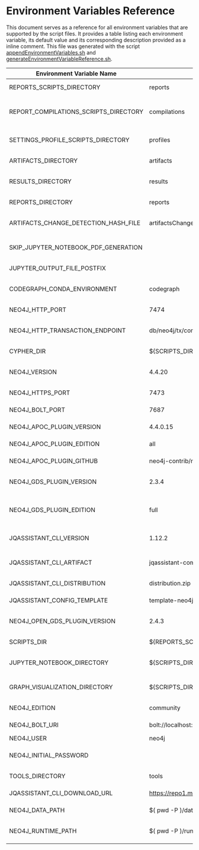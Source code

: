 # Environment Variables Reference

This document serves as a reference for all environment variables that are supported by the script files.
It provides a table listing each environment variable, its default value and its corresponding description provided as a inline comment.
This file was generated with the script [appendEnvironmentVariables.sh](./appendEnvironmentVariables.sh) and [generateEnvironmentVariableReference.sh](./generateEnvironmentVariableReference.sh).

| Environment Variable Name           | Default                             | Description                                            |
| ----------------------------------- | ----------------------------------- | ------------------------------------------------------ |
REPORTS_SCRIPTS_DIRECTORY             | reports                             | Working directory containing the generated reports |
REPORT_COMPILATIONS_SCRIPTS_DIRECTORY | compilations                        | Repository directory that contains scripts that execute selected report generation scripts |
SETTINGS_PROFILE_SCRIPTS_DIRECTORY    | profiles                            | Repository directory that contains scripts containing settings |
ARTIFACTS_DIRECTORY                   | artifacts                           | Working directory containing the artifacts to be analyzed |
RESULTS_DIRECTORY                     | results                             | Repository directory containing the final analysis report results |
REPORTS_DIRECTORY                     | reports                             | Working directory where the analysis reports are written to  |
ARTIFACTS_CHANGE_DETECTION_HASH_FILE  | artifactsChangeDetectionHash.txt    | Name of the file that contains the hash code of the file list for change detection |
SKIP_JUPYTER_NOTEBOOK_PDF_GENERATION  |                                     | Skip PDF generation for Jupyter Notebooks if set to a non empty value e.g. "true" |
JUPYTER_OUTPUT_FILE_POSTFIX           |                                     | e.g. "" (no postfix), ".nbconvert" or ".output" |
CODEGRAPH_CONDA_ENVIRONMENT           | codegraph                           | Name of the conda environment to use for code graph analysis |
NEO4J_HTTP_PORT                       | 7474                                | Neo4j HTTP API port for executing queries |
NEO4J_HTTP_TRANSACTION_ENDPOINT       | db/neo4j/tx/commit                  | Neo4j v5: "db/<name>/tx/commit", Neo4j v4: "db/data/transaction/commit" |
CYPHER_DIR                            | ${SCRIPTS_DIR}/../cypher            | Repository directory containing the cypher queries |
NEO4J_VERSION                         | 4.4.20                              | Version 4.4.x is the current long term support (LTS) version (may 2023) |
NEO4J_HTTPS_PORT                      | 7473                                | Neo4j HTTPS port for encrypted querying |
NEO4J_BOLT_PORT                       | 7687                                | Neo4j's own "Bolt Protocol" port |
NEO4J_APOC_PLUGIN_VERSION             | 4.4.0.15                            | Version number matches Neo4j version |
NEO4J_APOC_PLUGIN_EDITION             | all                                 | Since Neo4j v5 only the core edition is maintained |
NEO4J_APOC_PLUGIN_GITHUB              | neo4j-contrib/neo4j-apoc-procedures | Location for the old plugins compatible to Neo4j v4 |
NEO4J_GDS_PLUGIN_VERSION              | 2.3.4                               | Graph Data Science Plugin Version 2.3.x is compatible with Neo4j 4.4.x |
NEO4J_GDS_PLUGIN_EDITION              | full                                | Graph Data Science Plugin Edition: "open" for OpenGDS, "full" for the full version with Neo4j license |
JQASSISTANT_CLI_VERSION               | 1.12.2                              | Version 1.12.2 is the newest version (may 2023) compatible with Neo4j v4 |
JQASSISTANT_CLI_ARTIFACT              | jqassistant-commandline-neo4jv3     | For Neo4j v3 & 4: "jqassistant-commandline-neo4jv3" |
JQASSISTANT_CLI_DISTRIBUTION          | distribution.zip                    | Neo4j v3 & 4: "distribution.zip" |
JQASSISTANT_CONFIG_TEMPLATE           | template-neo4jv4-jqassistant.yaml   | Name of the template file for the jqassistant configuration |
NEO4J_OPEN_GDS_PLUGIN_VERSION         | 2.4.3                               | Graph Data Science Plugin Version 2.4.x of is compatible with Neo4j 5.x |
SCRIPTS_DIR                           | ${REPORTS_SCRIPT_DIR}/..            | Repository directory containing the shell scripts |
JUPYTER_NOTEBOOK_DIRECTORY            | ${SCRIPTS_DIR}/../jupyter           | Repository directory containing the Jupyter Notebooks |
GRAPH_VISUALIZATION_DIRECTORY         | ${SCRIPTS_DIR}/../graph-visualization | Repository directory containing the Jupyter Notebooks |
NEO4J_EDITION                         | community                           | Choose "community" or "enterprise" |
NEO4J_BOLT_URI                        | bolt://localhost:${NEO4J_BOLT_PORT} | Neo4j's own "Bolt Protocol" address |
NEO4J_USER                            | neo4j                               | Neo4j login user |
NEO4J_INITIAL_PASSWORD                |                                     | Neo4j login password that was set to replace the temporary initial password |
TOOLS_DIRECTORY                       | tools                               | Get the tools directory (defaults to "tools") |
JQASSISTANT_CLI_DOWNLOAD_URL          | https://repo1.maven.org/maven2/com/buschmais/jqassistant/cli | Download URL for the jQAssistant CLI |
NEO4J_DATA_PATH                       | $( pwd -P )/data                    | Path where Neo4j writes its data to (outside tools dir) |
NEO4J_RUNTIME_PATH                    | $( pwd -P )/runtime                 | Path where Neo4j puts runtime data to (e.g. logs) (outside tools dir) |
